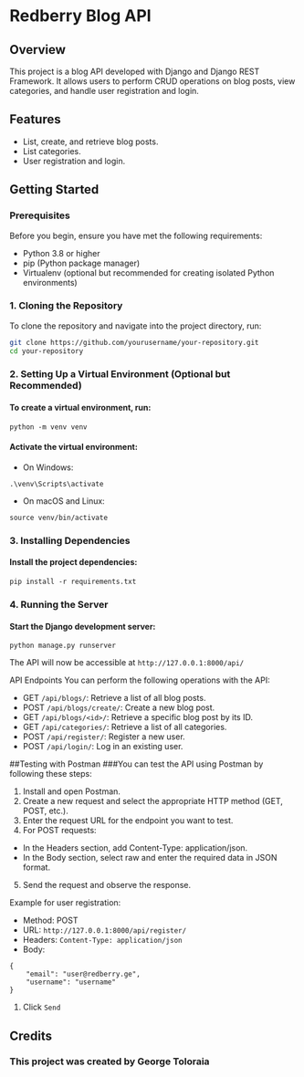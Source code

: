 # Redberry Blog API

## Overview

This project is a blog API developed with Django and Django REST Framework. It allows users to perform CRUD operations on blog posts, view categories, and handle user registration and login.

## Features

- List, create, and retrieve blog posts.
- List categories.
- User registration and login.

## Getting Started

### Prerequisites

Before you begin, ensure you have met the following requirements:

- Python 3.8 or higher
- pip (Python package manager)
- Virtualenv (optional but recommended for creating isolated Python environments)

### 1. Cloning the Repository

To clone the repository and navigate into the project directory, run:

```bash
git clone https://github.com/yourusername/your-repository.git
cd your-repository
```


### 2. Setting Up a Virtual Environment (Optional but Recommended)
#### To create a virtual environment, run:

```
python -m venv venv
```
#### Activate the virtual environment:
- On Windows:
```
.\venv\Scripts\activate
```
- On macOS and Linux:
```
source venv/bin/activate
```
### 3. Installing Dependencies
#### Install the project dependencies:
```
pip install -r requirements.txt
```

### 4. Running the Server
#### Start the Django development server:
```
python manage.py runserver
```

The API will now be accessible at `http://127.0.0.1:8000/api/`

API Endpoints
You can perform the following operations with the API:

- GET `/api/blogs/`: Retrieve a list of all blog posts.
- POST `/api/blogs/create/`: Create a new blog post.
- GET `/api/blogs/<id>/`: Retrieve a specific blog post by its ID.
- GET `/api/categories/`: Retrieve a list of all categories.
- POST `/api/register/`: Register a new user.
- POST `/api/login/`: Log in an existing user.

##Testing with Postman
###You can test the API using Postman by following these steps:

1. Install and open Postman.
2. Create a new request and select the appropriate HTTP method (GET, POST, etc.).
3. Enter the request URL for the endpoint you want to test.
4. For POST requests:
- In the Headers section, add Content-Type: application/json.
- In the Body section, select raw and enter the required data in JSON format.
5. Send the request and observe the response.

Example for user registration:

- Method: POST
- URL: `http://127.0.0.1:8000/api/register/`
- Headers: `Content-Type: application/json`
- Body:
```
{
    "email": "user@redberry.ge",
    "username": "username"
}
```
1. Click `Send`

## Credits
### This project was created by George Toloraia
